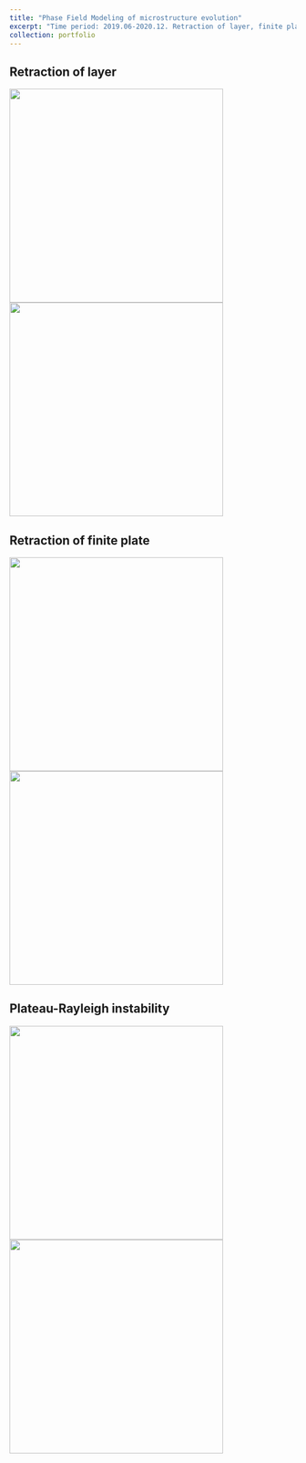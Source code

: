 ```yaml
---
title: "Phase Field Modeling of microstructure evolution"
excerpt: "Time period: 2019.06-2020.12. Retraction of layer, finite plate, and cylinder"
collection: portfolio
---
```




## Retraction of  layer

<img src="https://maozirui.github.io/images/independent.gif" width="375"/><img src="https://maozirui.github.io/images/dependent.gif" width="375"/>





## Retraction of finite plate  

<img src="https://maozirui.github.io/images/36.gif" width="375"/>  <img src="https://maozirui.github.io/images/60.gif" width="375"/>



## Plateau-Rayleigh instability

<img src="https://maozirui.github.io/images/finite cylinder retraction.gif" width="375"/><img src="https://maozirui.github.io/images/cylinder retraction.gif" width="375"/>



